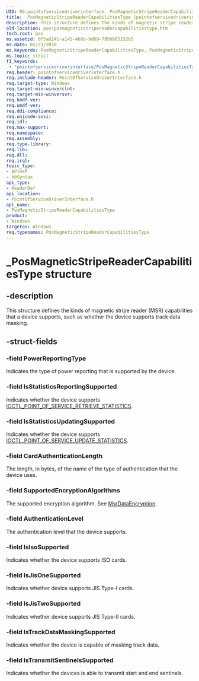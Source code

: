 ```yaml
---
UID: NS:pointofservicedriverinterface._PosMagneticStripeReaderCapabilitiesType
title: _PosMagneticStripeReaderCapabilitiesType (pointofservicedriverinterface.h)
description: This structure defines the kinds of magnetic stripe reader (MSR) capabilities that a device supports, such as whether the device supports track data masking.
old-location: pos\posmagneticstripereadercapabilitiestype.htm
tech.root: pos
ms.assetid: 8f5ad241-a145-468d-bd69-7956985152b5
ms.date: 02/23/2018
ms.keywords: PosMagneticStripeReaderCapabilitiesType, PosMagneticStripeReaderCapabilitiesType structure, _PosMagneticStripeReaderCapabilitiesType, pointofservicedriverinterface/PosMagneticStripeReaderCapabilitiesType, pos.posmagneticstripereadercapabilitiestype
ms.topic: struct
f1_keywords:
 - "pointofservicedriverinterface/PosMagneticStripeReaderCapabilitiesType"
req.header: pointofservicedriverinterface.h
req.include-header: PointOfServiceDriverInterface.h
req.target-type: Windows
req.target-min-winverclnt: 
req.target-min-winversvr: 
req.kmdf-ver: 
req.umdf-ver: 
req.ddi-compliance: 
req.unicode-ansi: 
req.idl: 
req.max-support: 
req.namespace: 
req.assembly: 
req.type-library: 
req.lib: 
req.dll: 
req.irql: 
topic_type:
- APIRef
- kbSyntax
api_type:
- HeaderDef
api_location:
- PointOfServiceDriverInterface.h
api_name:
- PosMagneticStripeReaderCapabilitiesType
product:
- Windows
targetos: Windows
req.typenames: PosMagneticStripeReaderCapabilitiesType
---
```


# _PosMagneticStripeReaderCapabilitiesType structure


## -description


This structure defines the kinds of magnetic stripe reader (MSR) capabilities that a device supports, such as whether the device supports track data masking.


## -struct-fields




### -field PowerReportingType

Indicates the type of power reporting that is supported by the device.


### -field IsStatisticsReportingSupported

Indicates whether the device supports <a href="https://docs.microsoft.com/windows-hardware/drivers/ddi/content/pointofservicedriverinterface/ni-pointofservicedriverinterface-ioctl_point_of_service_retrieve_statistics">IOCTL_POINT_OF_SERVICE_RETRIEVE_STATISTICS</a>.


### -field IsStatisticsUpdatingSupported

Indicates whether the device supports <a href="https://docs.microsoft.com/windows-hardware/drivers/ddi/content/pointofservicedriverinterface/ni-pointofservicedriverinterface-ioctl_point_of_service_update_statistics">IOCTL_POINT_OF_SERVICE_UPDATE_STATISTICS</a>.


### -field CardAuthenticationLength

The length, in bytes, of the name of the type of authentication that the device uses.


### -field SupportedEncryptionAlgorithms

The supported encryption algorithm. See <a href="https://docs.microsoft.com/windows-hardware/drivers/ddi/content/pointofservicedriverinterface/ne-pointofservicedriverinterface-_msrdataencryption">MsrDataEncryption</a>.


### -field AuthenticationLevel

The authentication level that the device supports.


### -field IsIsoSupported

Indicates whether the device supports ISO cards.


### -field IsJisOneSupported

Indicates whether device supports JIS Type-I cards.


### -field IsJisTwoSupported

Indicates whether device supports JIS Type-II cards.


### -field IsTrackDataMaskingSupported

Indicates whether the device is capable of masking track data.


### -field IsTransmitSentinelsSupported

Indicates whether the devices is able to transmit start and end sentinels.

